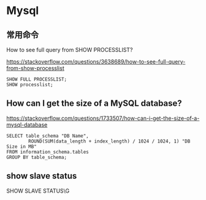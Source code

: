 # Mysql

## 常用命令
How to see full query from SHOW PROCESSLIST?

https://stackoverflow.com/questions/3638689/how-to-see-full-query-from-show-processlist

```mysql
SHOW FULL PROCESSLIST;
SHOW processlist;
```

## How can I get the size of a MySQL database?
https://stackoverflow.com/questions/1733507/how-can-i-get-the-size-of-a-mysql-database

```mysql
SELECT table_schema "DB Name",
        ROUND(SUM(data_length + index_length) / 1024 / 1024, 1) "DB Size in MB"
FROM information_schema.tables
GROUP BY table_schema;
```

## show slave status
SHOW SLAVE STATUS\G